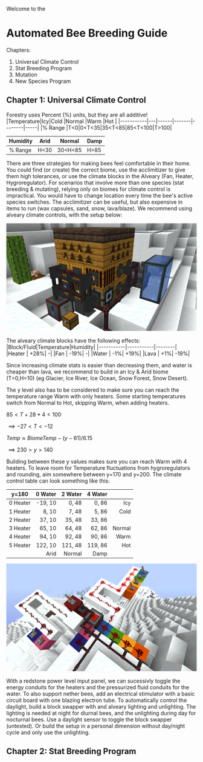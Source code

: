Welcome to the 
# Automated Bee Breeding Guide
Chapters:
1. Universal Climate Control
2. Stat Breeding Program
3. Mutation
4. New Species Program


## Chapter 1: Universal Climate Control
Forestry uses Percent (%) units, but they are all additive!
|Temperature|Icy|Cold  |Normal |Warm    |Hot  |
|-----------|---|------|-------|--------|-----|
|% Range    |T<0|0<T<35|35<T<85|85<T<100|T>100|

|Humidity   |Arid|Normal |Damp|
|-----------|----|-------|----|
|% Range    |H<30|30<H<85|H>85|

There are three strategies for making bees feel comfortable in their home. You could find (or create) the correct biome, use the acclimitizer to give them high tolerances, or use the climate blocks in the Alveary (Fan, Heater, Hygroregulator).
For scenarios that involve more than one species (stat breeding & mutating), relying only on biomes for climate control is impractical. You would have to change location every time the bee's active species switches. The acclimitizer can be useful, but also expensive in items to run (wax capsules, sand, snow, lava/blaze). We recommend using alveary climate controls, with the setup below:

![Temperature Controlled Alveary](ClimateControlAll.png)

The alveary climate blocks have the following effects:
|Block/Fluid|Temperature|Humidity|
|-----------|-----------|--------|
|Heater     |       +28%|       -|
|Fan        |       -19%|       -|
|Water      |        -1%|    +19%|
|Lava       |        +1%|    -19%|

Since increasing climate stats is easier than decreasing them, and water is cheaper than lava, we recommend to build in an Icy & Arid biome (T=0,H=10) (eg Glacier, Ice River, Ice Ocean, Snow Forest, Snow Desert).

The y level also has to be considered to make sure you can reach the temperature range Warm with only heaters. Some starting temperatures switch from Normal to Hot, skipping Warm, when adding heaters.

$85 < T+28*4 < 100$

$\implies -27<T<-12$

$Temp \approx BiomeTemp - (y-61)/6.15$

$\implies 230>y>140$


Building between these y values makes sure you can reach Warm with 4 heaters. To leave room for Temperature fluctuations from hygroregulators and rounding, aim somewhere between y=170 and y=200. The climate control table can look something like this:

|y=180   |0 Water|2 Water|4 Water||
|--------|------:|------:|------:|-:|
|0 Heater|-19, 10|  0, 48|  0, 86|Icy
|1 Heater|  8, 10|  7, 48|  5, 86|Cold
|2 Heater| 37, 10| 35, 48| 33, 86|
|3 Heater| 65, 10| 64, 48| 62, 86|Normal
|4 Heater| 94, 10| 92, 48| 90, 86|Warm
|5 Heater|122, 10|121, 48|119, 86|Hot
|        |   Arid| Normal|   Damp|

![Temperature Controlled Input](ClimateControlInput.png)

With a redstone power level input panel, we can sucessivly toggle the energy conduits for the heaters and the pressurized fluid conduits for the water.
To also support nether bees, add an electrical stimulator with a basic circuit board with one blazing electron tube.
To automatically control the daylight, build a block swapper with and alveary lighting and unlighting. The lighting is needed at night for diurnal bees, and the unlighting during day for nocturnal bees. Use a daylight sensor to toggle the block swapper (untested). Or build the setup in a personal dimension without day/night cycle and only use the unlighting.

## Chapter 2: Stat Breeding Program
